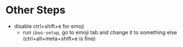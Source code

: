 # Other Steps
* disable ctrl+shift+e for emoji
	* run `ibus-setup`, go to emoji tab and change it to something else (ctrl+alt+meta+shift+e is fine)
